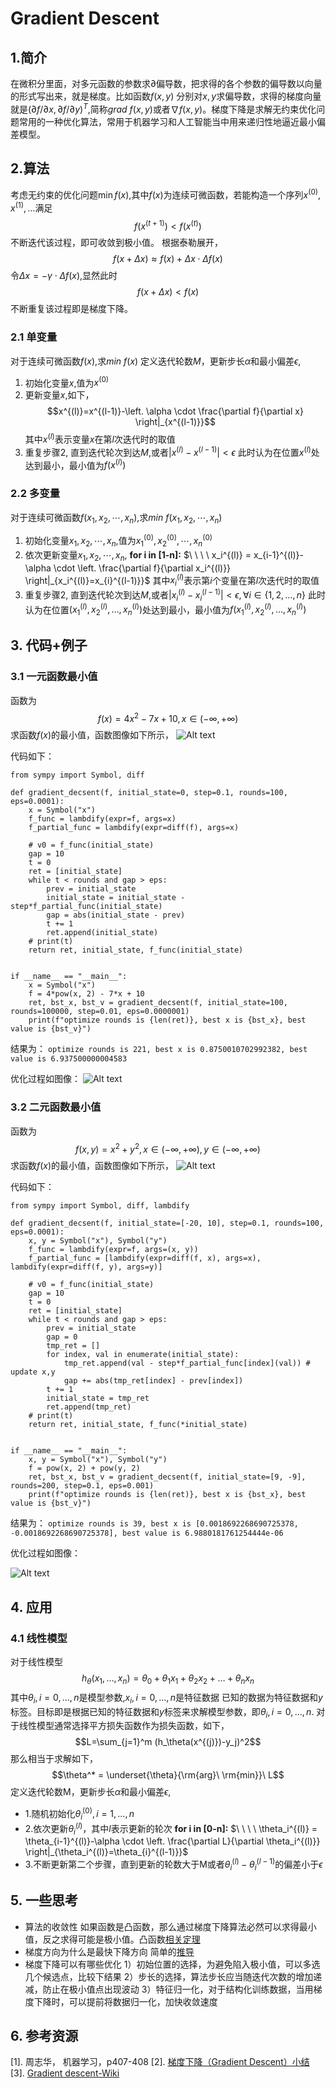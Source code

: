 # Gradient Descent

[comment]: <> (this is a comment, upload github)

## 1.简介
在微积分里面，对多元函数的参数求$\partial$偏导数，把求得的各个参数的偏导数以向量的形式写出来，就是梯度。比如函数$f(x,y)$ 分别对$x,y$求偏导数，求得的梯度向量就是$(\partial f/\partial x,\partial f/\partial y)^T$,简称$grad \  f(x,y)$或者$\nabla f(x,y)$。梯度下降是求解无约束优化问题常用的一种优化算法，常用于机器学习和人工智能当中用来递归性地逼近最小偏差模型。
## 2.算法
考虑无约束的优化问题$\min f(x)$,其中$f(x)$为连续可微函数，若能构造一个序列$x^{(0)}, x^{(1)}, \ldots$满足
$$f(x^{(t+1)})<f(x^{(t)})$$
不断迭代该过程，即可收敛到极小值。
根据泰勒展开，
$$f(x+\Delta x) \approx f(x)+\Delta x\cdot \Delta f(x)$$
令$\Delta x=-\gamma \cdot \Delta f(x)$,显然此时
$$f(x+\Delta x) < f(x)$$
不断重复该过程即是梯度下降。
### 2.1 单变量
对于连续可微函数$f(x)$,求$min\ f(x)$
定义迭代轮数$M$，更新步长$\alpha$和最小偏差$\epsilon$,
1. 初始化变量$x$,值为$x^{(0)}$
2. 更新变量$x$,如下，
$$x^{(l)}=x^{(l-1)}-\left. \alpha \cdot \frac{\partial f}{\partial x} \right|_{x^{(l-1)}}$$
其中$x^{(l)}$表示变量$x$在第$l$次迭代时的取值
3. 重复步骤2, 直到迭代轮次到达$M$,或者$\vert x^{(l)}-x^{(l-1)} \vert < \epsilon$
此时认为在位置$x^{(l)}$处达到最小，最小值为$f(x^{(l)})$

### 2.2 多变量
对于连续可微函数$f(x_1,x_2,\cdots,x_n)$,求$min\ f(x_1,x_2,\cdots,x_n)$
1. 初始化变量$x_1,x_2,\cdots,x_n$,值为$x_1^{(0)},x_2^{(0)},\cdots,x_n^{(0)}$
2. 依次更新变量$x_1,x_2,\cdots,x_n$,
**for i in [1-n]:**
$\ \ \ \ x_i^{(l)} = x_{i-1}^{(l)}-\alpha \cdot \left. \frac{\partial f}{\partial x_i^{(l)}} \right|_{x_i^{(l)}=x_{i}^{(l-1)}}$
其中$x_i^{(l)}$表示第$i$个变量在第$l$次迭代时的取值
3. 重复步骤2, 直到迭代轮次到达$M$,或者$\vert x_i^{(l)}-x_i^{(l-1)} \vert < \epsilon, \forall i \in \{1, 2, \ldots, n\}$
此时认为在位置$(x_1^{(l)},x_2^{(l)}, \ldots, x_n^{(l)})$处达到最小，最小值为$f(x_1^{(l)},x_2^{(l)}, \ldots, x_n^{(l)})$

## 3. 代码+例子

### 3.1 一元函数最小值
函数为 $$f(x) = 4x^2 - 7x + 10, x \in (-\infty, +\infty )$$
求函数$f(x)$的最小值，函数图像如下所示，
![Alt text](./1546843002837.png)

代码如下：
```
from sympy import Symbol, diff

def gradient_decsent(f, initial_state=0, step=0.1, rounds=100, eps=0.0001):
    x = Symbol("x")
    f_func = lambdify(expr=f, args=x)
    f_partial_func = lambdify(expr=diff(f), args=x)
    
    # v0 = f_func(initial_state)
    gap = 10
    t = 0
    ret = [initial_state]
    while t < rounds and gap > eps:
        prev = initial_state
        initial_state = initial_state - step*f_partial_func(initial_state)
        gap = abs(initial_state - prev)
        t += 1
        ret.append(initial_state)
    # print(t)
    return ret, initial_state, f_func(initial_state)


if __name__ == "__main__":    
	x = Symbol("x")
	f = 4*pow(x, 2) - 7*x + 10
	ret, bst_x, bst_v = gradient_decsent(f, initial_state=100, rounds=100000, step=0.01, eps=0.0000001)
	print(f"optimize rounds is {len(ret)}, best x is {bst_x}, best value is {bst_v}")
```

结果为：
`optimize rounds is 221, best x is 0.8750010702992382, best value is 6.937500000004583`

优化过程如图像：
![Alt text](./1546868099946.png)

### 3.2 二元函数最小值
函数为 $$f(x,y ) = x^2 + y^2, x \in (-\infty, +\infty ), y \in (-\infty, +\infty)$$
求函数$f(x)$的最小值，函数图像如下所示，
![Alt text](./1547882335725.png)

代码如下：
```
from sympy import Symbol, diff, lambdify

def gradient_decsent(f, initial_state=[-20, 10], step=0.1, rounds=100, eps=0.0001):
    x, y = Symbol("x"), Symbol("y")
    f_func = lambdify(expr=f, args=(x, y))
    f_partial_func = [lambdify(expr=diff(f, x), args=x), lambdify(expr=diff(f, y), args=y)]
    
    # v0 = f_func(initial_state)
    gap = 10
    t = 0
    ret = [initial_state]
    while t < rounds and gap > eps:
        prev = initial_state
        gap = 0
        tmp_ret = []
        for index, val in enumerate(initial_state):
            tmp_ret.append(val - step*f_partial_func[index](val)) # update x,y
            gap += abs(tmp_ret[index] - prev[index])
        t += 1
        initial_state = tmp_ret
        ret.append(tmp_ret)
    # print(t)
    return ret, initial_state, f_func(*initial_state)


if __name__ == "__main__":    
	x, y = Symbol("x"), Symbol("y")
	f = pow(x, 2) + pow(y, 2)
	ret, bst_x, bst_v = gradient_decsent(f, initial_state=[9, -9], rounds=200, step=0.1, eps=0.001)
	print(f"optimize rounds is {len(ret)}, best x is {bst_x}, best value is {bst_v}")
```
结果为：
`optimize rounds is 39, best x is [0.0018692268690725378, -0.0018692268690725378], best value is 6.9880181761254444e-06`

优化过程如图像：

![Alt text](./1547887517826.png)

## 4. 应用
### 4.1 线性模型

对于线性模型$$h_\theta(x_1, \ldots,x_n)=\theta_0+\theta_1x_1+\theta_2x_2+\ldots+\theta_nx_n$$
其中$\theta_i,i=0,\ldots,n$是模型参数,$x_i,i=0,\ldots,n$是特征数据
已知的数据为特征数据和$y$标签。目标即是根据已知的特征数据和$y$标签来求解模型参数，即$\theta_i,i=0,\ldots,n$. 对于线性模型通常选择平方损失函数作为损失函数，如下，
$$L=\sum_{j=1}^m (h_\theta(x^{(j)})-y_j)^2$$
那么相当于求解如下，
$$\theta^* = \underset{\theta}{\rm{arg}\ \rm{min}}\ L$$
定义迭代轮数M，更新步长$\alpha$和最小偏差$\epsilon$,
- 1.随机初始化$\theta_i^{(0)},i=1,\ldots,n$
- 2.依次更新$\theta_i^{(l)}$，其中$l$表示更新的轮次
**for i in [0-n]:**
$\ \ \ \ \theta_i^{(l)} = \theta_{i-1}^{(l)}-\alpha \cdot \left. \frac{\partial L}{\partial \theta_i^{(l)}} \right|_{\theta_i^{(l)}=\theta_{i}^{(l-1)}}$
- 3.不断更新第二个步骤，直到更新的轮数大于M或者$\theta_i^{(l)}-\theta_i^{(l-1)}$的偏差小于$\epsilon$

## 5. 一些思考
-  算法的收敛性
如果函数是凸函数，那么通过梯度下降算法必然可以求得最小值，反之求得可能是极小值。凸函数[相关定理](https://wenku.baidu.com/view/ecf3cd7b19e8b8f67d1cb903.html)
-  梯度方向为什么是最快下降方向
简单的[推导](https://blog.csdn.net/llwleon/article/details/79237053#commentBox)
- 梯度下降可以有哪些优化
1）初始位置的选择，为避免陷入极小值，可以多选几个候选点，比较下结果
2）步长的选择，算法步长应当随迭代次数的增加递减，防止在极小值点出现波动
3）特征归一化，对于结构化训练数据，当用梯度下降时，可以提前将数据归一化，加快收敛速度

## 6. 参考资源

[1]. 周志华， 机器学习，p407-408
[2]. [梯度下降（Gradient Descent）小结](https://www.cnblogs.com/pinard/p/5970503.html)
[3]. [Gradient descent-Wiki](https://en.wikipedia.org/wiki/Gradient_descent#Examples)